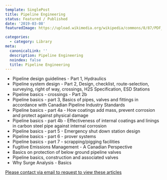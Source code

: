 ```yaml
---
template: SinglePost
title: Pipeline Engineering
status: Featured / Published
date: '2019-03-08'
featuredImage: https://upload.wikimedia.org/wikipedia/commons/8/87/PDF_file_icon.svg

categories:
  - category: Library
meta:
  canonicalLink: ''
  description: Pipeline Engineering
  noindex: false
  title: Pipeline Engineering
---
```

- Pipeline design guidelines - Part 1, Hydraulics
- Pipeline system design - Part 2, Design, checklist, route-selection, surveying, right of way, crossings, H2S Specification, ESD Stations
- Pipeline basics - crossings - Part 2b
- Pipeline basics - part 3, Basics of pipes, valves and fittings in accordance with Canadian Pipeline Industry Standards
- Pipeline basics - part 4a - How coatings add mass, prevent corrosion and protect against physical damage
- Pipeline basics - part 4b - Effectiveness of internal coatings and linings in carbon steel pipe against internal corrosion
- Pipeline basics - part 5 - Emergency shut down station design
- Pipeline basics - part 6 - prover systems
- Pipeline basics - part 7 - scrapping/pigging facilities
- Fugitive Emissions Management - A Canadian Perspective
- Basics on protection of below ground pipeline valves
- Pipeline basics, construction and associated valves
- Why Surge Analysis - Basics


[Please contact via email to request to view these articles](https://gapvinc.com/contact)



